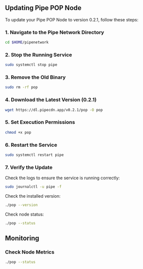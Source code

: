 
## Updating Pipe POP Node

To update your Pipe POP Node to version 0.2.1, follow these steps:

### 1. Navigate to the Pipe Network Directory
```bash
cd $HOME/pipenetwork
```

### 2. Stop the Running Service
```bash
sudo systemctl stop pipe
```

### 3. Remove the Old Binary
```bash
sudo rm -rf pop
```

### 4. Download the Latest Version (0.2.1)
```bash
wget https://dl.pipecdn.app/v0.2.1/pop -O pop
```

### 5. Set Execution Permissions
```bash
chmod +x pop
```

### 6. Restart the Service
```bash
sudo systemctl restart pipe
```

### 7. Verify the Update
Check the logs to ensure the service is running correctly:
```bash
sudo journalctl -u pipe -f
```

Check the installed version:
```bash
./pop --version
```

Check node status:
```bash
./pop --status
```

## Monitoring
### Check Node Metrics
```bash
./pop --status
```

